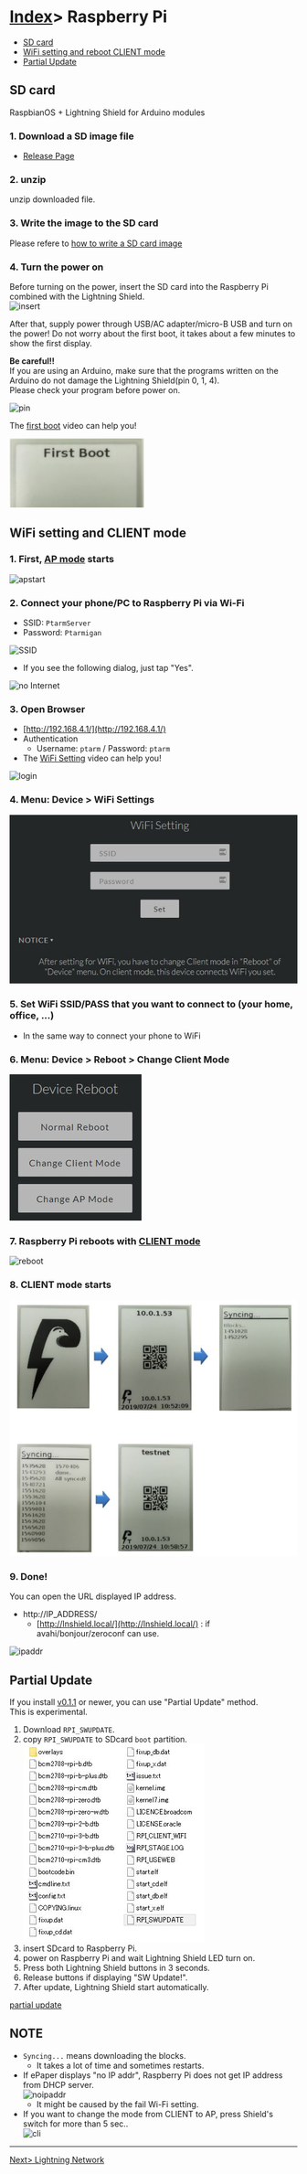 # [Index](index.html)> Raspberry Pi

* [SD card](#sd-card)
* [WiFi setting and reboot CLIENT mode](#wifi-setting-and-reboot-client-mode)
* [Partial Update](#partial-update)

## SD card

RaspbianOS + Lightning Shield for Arduino modules

### 1. Download a SD image file

* [Release Page](https://github.com/nayutaco/lns_arduino_library/releases)

### 2. unzip

unzip downloaded file.

### 3. Write the image to the SD card

Please refere to [how to write a SD card image](https://www.raspberrypi.org/documentation/installation/installing-images/README.md)

### 4. Turn the power on

Before turning on the power, insert the SD card into the Raspberry Pi combined with the Lightning Shield.  
![insert](images/insert_sd.jpg)

After that, supply power through USB/AC adapter/micro-B USB and turn on the power! Do not worry about the first boot, it takes about a few minutes to show the first display.  


**Be careful!!**  
If you are using an Arduino, make sure that the programs written on the Arduino do not damage the Lightning Shield(pin 0, 1, 4).  
Please check your program before power on.

![pin](images/lnshield_pin.jpg)

The [first boot](https://youtu.be/kF_WI_qtKfI) video can help you!  

![first boot](images/firstboot.jpg)

## WiFi setting and CLIENT mode

### 1. First, [AP mode](setup_faq.md#ap-mode) starts

![apstart](images/wifi_00.jpg)

### 2. Connect your phone/PC to Raspberry Pi via Wi-Fi

* SSID: `PtarmServer`
* Password: `Ptarmigan`

![SSID](images/android_ssid.jpg)

* If you see the following dialog, just tap "Yes".

![no Internet](images/android_nointernet.jpg)

### 3. Open Browser

* [http://192.168.4.1/](http://192.168.4.1/)
* Authentication
  * Username: `ptarm` / Password: `ptarm`
* The [WiFi Setting](https://youtu.be/0fDGXs4KPa8) video can help you!

![login](images/web_login.jpg)

### 4. **Menu: Device > WiFi Settings**

![ssid](images/wifi_01.jpg)

### 5. Set WiFi SSID/PASS that you want to connect to (your home, office, ...)

* In the same way to connect your phone to WiFi

### 6. **Menu: Device > Reboot > Change Client Mode**  

![cli](images/wifi_02.jpg)

### 7. Raspberry Pi reboots with [CLIENT mode](setup_faq.md#client-mode)

![reboot](images/wifi_03.jpg)

### 8. CLIENT mode starts  

![cli](images/wifi_04.jpg)

### 9. Done!

You can open the URL displayed IP address.

* http://IP_ADDRESS/
  * [http://lnshield.local/](http://lnshield.local/) : if avahi/bonjour/zeroconf can use.

![ipaddr](images/ipaddr.jpg)

## Partial Update

If you install [v0.1.1](https://github.com/nayutaco/lns_arduino_library/releases/tag/v0.1.1) or newer, you can use "Partial Update" method.  
This is experimental.

1. Download `RPI_SWUPDATE`.
2. copy `RPI_SWUPDATE` to SDcard `boot` partition.
![copy](images/pu_file.jpg)
3. insert SDcard to Raspberry Pi.
4. power on Raspberry Pi and wait Lightning Shield LED turn on.
5. Press both Lightning Shield buttons in 3 seconds.
6. Release buttons if displaying "SW Update!".
7. After update, Lightning Shield start automatically.

[partial update](https://youtu.be/RJbkHu44gPI)

## NOTE

* `Syncing...` means downloading the blocks.
  * It takes a lot of time and sometimes restarts.
* If ePaper displays "no IP addr", Raspberry Pi does not get IP address from DHCP server.  
  ![noipaddr](images/noipaddr.jpg)
  * It might be caused by the fail Wi-Fi setting.  
* If you want to change the mode from CLIENT to AP, press Shield's switch for more than 5 sec..  
  ![cli](images/emer_01.jpg)

----

[Next> Lightning Network](setup_ln.md)
